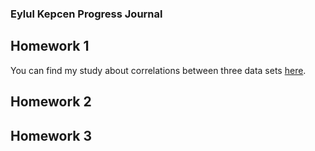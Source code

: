 ### Eylul Kepcen Progress Journal

## Homework 1
You can find my study about correlations between three data sets [here](files/Homework1.html).

## Homework 2
## Homework 3
